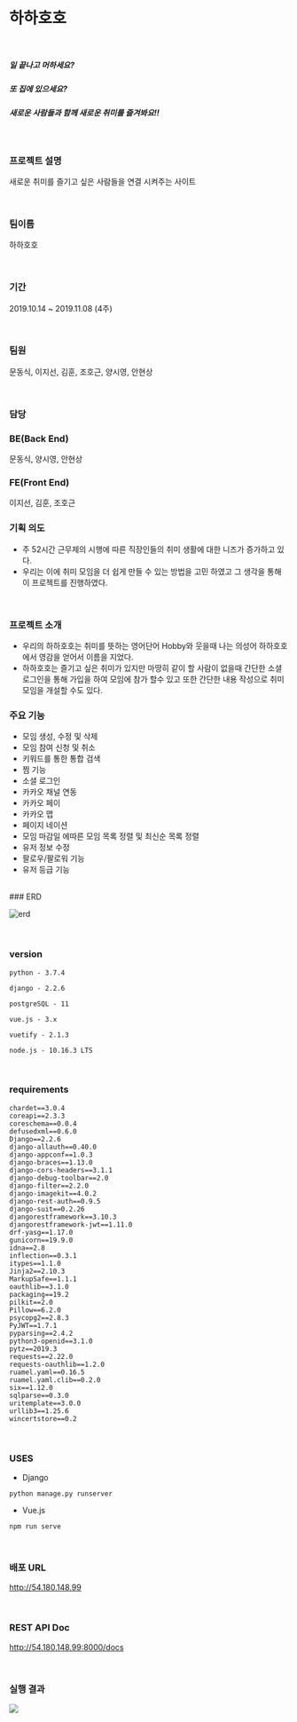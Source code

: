 # 하하호호

<br/>

##### 일 끝나고 머하세요?

##### 또 집에 있으세요?

##### 새로운 사람들과 함께 새로운 취미를 즐겨봐요!!

<br/>



### 프로젝트 설명

새로운 취미를 즐기고 싶은 사람들을 연결 시켜주는 사이트

<br/>



### 팀이름

하하호호

<br/>

### 기간

2019.10.14 ~ 2019.11.08 (4주)

<br/>

### 팀원 

문동식, 이지선, 김훈, 조호근, 양시영, 안현상

<br/>



### 담당

### BE(Back End)

문동식, 양시영, 안현상

### FE(Front End)  

이지선, 김훈, 조호근



### 기획 의도

- 주 52시간 근무제의 시행에 따른 직장인들의 취미 생활에 대한 니즈가 증가하고 있다.
- 우리는 이에 취미 모임을 더 쉽게 만들 수 있는 방법을 고민 하였고 그 생각을 통해 이 프로젝트를 진행하였다.


<br/>

### 프로젝트 소개

- 우리의 하하호호는 취미를 뜻하는 영어단어 Hobby와 웃을때 나는 의성어 하하호호에서 영감을 얻어서 이름을 지었다.
- 하하호호는 즐기고 싶은 취미가 있지만 마땅히 같이 할 사람이 없을때 간단한 소셜 로그인을 통해 가입을 하여 모임에 참가 할수 있고 또한 간단한 내용 작성으로 취미 모임을 개설할 수도 있다.


### 주요 기능
- 모임 생성, 수정 및 삭제
- 모임 참여 신청 및 취소
- 키워드를 통한 통합 검색
- 찜 기능
- 소셜 로그인
- 카카오 채널 연동
- 카카오 페이
- 카카오 맵
- 페이지 네이션
- 모임 마감일 에따른 모임 목록 정렬 및 최신순 목록 정렬
- 유저 정보 수정
- 팔로우/팔로워 기능
- 유저 등급 기능 



<br/>
### ERD

![erd](/hobby_back/my_project_visualized.png)

<br/>



### version

```
python - 3.7.4

django - 2.2.6

postgreSQL - 11

vue.js - 3.x

vuetify - 2.1.3

node.js - 10.16.3 LTS
```

<br/>



### requirements

```
chardet==3.0.4
coreapi==2.3.3
coreschema==0.0.4
defusedxml==0.6.0
Django==2.2.6
django-allauth==0.40.0
django-appconf==1.0.3
django-braces==1.13.0
django-cors-headers==3.1.1
django-debug-toolbar==2.0
django-filter==2.2.0
django-imagekit==4.0.2
django-rest-auth==0.9.5
django-suit==0.2.26
djangorestframework==3.10.3
djangorestframework-jwt==1.11.0
drf-yasg==1.17.0
gunicorn==19.9.0
idna==2.8
inflection==0.3.1
itypes==1.1.0
Jinja2==2.10.3
MarkupSafe==1.1.1
oauthlib==3.1.0
packaging==19.2
pilkit==2.0
Pillow==6.2.0
psycopg2==2.8.3
PyJWT==1.7.1
pyparsing==2.4.2
python3-openid==3.1.0
pytz==2019.3
requests==2.22.0
requests-oauthlib==1.2.0
ruamel.yaml==0.16.5
ruamel.yaml.clib==0.2.0
six==1.12.0
sqlparse==0.3.0
uritemplate==3.0.0
urllib3==1.25.6
wincertstore==0.2
```

<br/>



### USES

- Django

```
python manage.py runserver
```

- Vue.js

```
npm run serve
```

<br/>



### 배포 URL

http://54.180.148.99

<br>



### REST API Doc

http://54.180.148.99:8000/docs

<br/>



### 실행 결과

![](./img/hobby.gif)





<br/>

